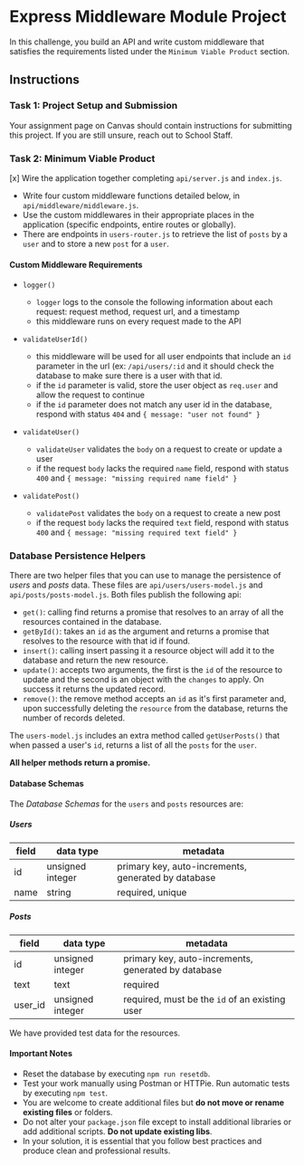 # Express Middleware Module Project

In this challenge, you build an API and write custom middleware that satisfies the requirements listed under the `Minimum Viable Product` section.

## Instructions

### Task 1: Project Setup and Submission

Your assignment page on Canvas should contain instructions for submitting this project. If you are still unsure, reach out to School Staff.

### Task 2: Minimum Viable Product

[x] Wire the application together completing `api/server.js` and `index.js`.

- Write four custom middleware functions detailed below, in `api/middleware/middleware.js`.
- Use the custom middlewares in their appropriate places in the application (specific endpoints, entire routes or globally).
- There are endpoints in `users-router.js` to retrieve the list of `posts` by a `user` and to store a new `post` for a `user`.

#### Custom Middleware Requirements

- `logger()`

  - `logger` logs to the console the following information about each request: request method, request url, and a timestamp
  - this middleware runs on every request made to the API

- `validateUserId()`

  - this middleware will be used for all user endpoints that include an `id` parameter in the url (ex: `/api/users/:id` and it should check the database to make sure there is a user with that id.
  - if the `id` parameter is valid, store the user object as `req.user` and allow the request to continue
  - if the `id` parameter does not match any user id in the database, respond with status `404` and `{ message: "user not found" }`

- `validateUser()`

  - `validateUser` validates the `body` on a request to create or update a user
  - if the request `body` lacks the required `name` field, respond with status `400` and `{ message: "missing required name field" }`

- `validatePost()`

  - `validatePost` validates the `body` on a request to create a new post
  - if the request `body` lacks the required `text` field, respond with status `400` and `{ message: "missing required text field" }`

### Database Persistence Helpers

There are two helper files that you can use to manage the persistence of _users_ and _posts_ data. These files are `api/users/users-model.js` and `api/posts/posts-model.js`. Both files publish the following api:

- `get()`: calling find returns a promise that resolves to an array of all the resources contained in the database.
- `getById()`: takes an `id` as the argument and returns a promise that resolves to the resource with that id if found.
- `insert()`: calling insert passing it a resource object will add it to the database and return the new resource.
- `update()`: accepts two arguments, the first is the `id` of the resource to update and the second is an object with the `changes` to apply. On success it returns the updated record.
- `remove()`: the remove method accepts an `id` as it's first parameter and, upon successfully deleting the `resource` from the database, returns the number of records deleted.

The `users-model.js` includes an extra method called `getUserPosts()` that when passed a user's `id`, returns a list of all the `posts` for the `user`.

**All helper methods return a promise.**

#### Database Schemas

The _Database Schemas_ for the `users` and `posts` resources are:

##### Users

| field | data type        | metadata                                            |
| ----- | ---------------- | --------------------------------------------------- |
| id    | unsigned integer | primary key, auto-increments, generated by database |
| name  | string           | required, unique                                    |

##### Posts

| field   | data type        | metadata                                            |
| ------- | ---------------- | --------------------------------------------------- |
| id      | unsigned integer | primary key, auto-increments, generated by database |
| text    | text             | required                                            |
| user_id | unsigned integer | required, must be the `id` of an existing user      |

We have provided test data for the resources.

#### Important Notes

- Reset the database by executing `npm run resetdb`.
- Test your work manually using Postman or HTTPie. Run automatic tests by executing `npm test`.
- You are welcome to create additional files but **do not move or rename existing files** or folders.
- Do not alter your `package.json` file except to install additional libraries or add additional scripts. **Do not update existing libs**.
- In your solution, it is essential that you follow best practices and produce clean and professional results.
